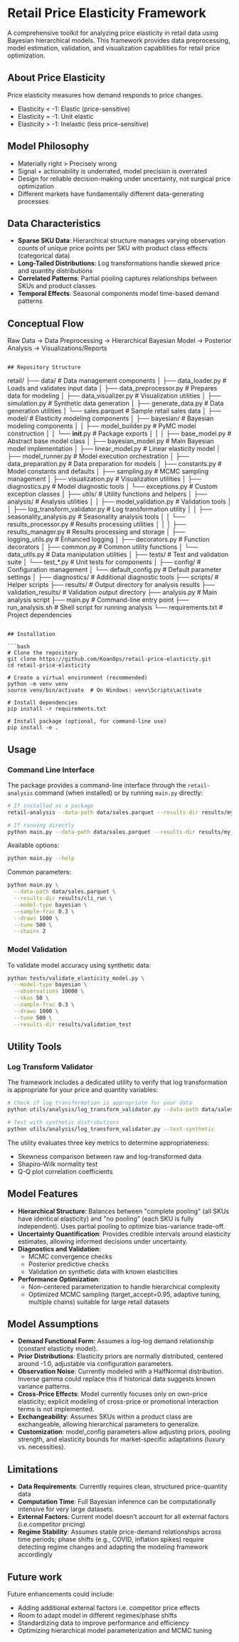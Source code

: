 # Retail Price Elasticity Framework

A comprehensive toolkit for analyzing price elasticity in retail data using Bayesian hierarchical models. This framework provides data preprocessing, model estimation, validation, and visualization capabilities for retail price optimization.

## About Price Elasticity

Price elasticity measures how demand responds to price changes. 
- Elasticity < -1: Elastic (price-sensitive)
- Elasticity = -1: Unit elastic
- Elasticity > -1: Inelastic (less price-sensitive)

## Model Philosophy
- Materially right > Precisely wrong
- Signal + actionability is underrated, model precision is overrated
- Design for reliable decision-making under uncertainty, not surgical price optimization
- Different markets have fundamentally different data-generating processes

## Data Characteristics
- **Sparse SKU Data**: Hierarchical structure manages varying observation counts of unique price points per SKU with product class effects (categorical data)
- **Long-Tailed Distributions**: Log transformations handle skewed price and quantity distributions
- **Correlated Patterns**: Partial pooling captures relationships between SKUs and product classes
- **Temporal Effects**: Seasonal components model time-based demand patterns

## Conceptual Flow
Raw Data → Data Preprocessing → Hierarchical Bayesian Model → Posterior Analysis → Visualizations/Reports
```

## Repository Structure

```
retail/
├── data/                  # Data management components
│   ├── data_loader.py                # Loads and validates input data
│   ├── data_preprocessor.py          # Prepares data for modeling
│   ├── data_visualizer.py            # Visualization utilities
│   ├── simulation.py                 # Synthetic data generation
│   ├── generate_data.py              # Data generation utilities
│   └── sales.parquet                 # Sample retail sales data
│
├── model/                 # Elasticity modeling components
│   ├── bayesian/                     # Bayesian modeling components 
│   │   ├── model_builder.py          # PyMC model construction
│   │   └── __init__.py               # Package exports
│   │
│   ├── base_model.py                 # Abstract base model class
│   ├── bayesian_model.py             # Main Bayesian model implementation
│   ├── linear_model.py               # Linear elasticity model
│   ├── model_runner.py               # Model execution orchestration
│   ├── data_preparation.py           # Data preparation for models
│   ├── constants.py                  # Model constants and defaults
│   ├── sampling.py                   # MCMC sampling management
│   ├── visualization.py              # Visualization utilities
│   ├── diagnostics.py                # Model diagnostic tools
│   └── exceptions.py                 # Custom exception classes
│
├── utils/                  # Utility functions and helpers
│   ├── analysis/                     # Analysis utilities
│   │   ├── model_validation.py       # Validation tools
│   │   ├── log_transform_validator.py # Log transformation utility
│   │   ├── seasonality_analysis.py   # Seasonality analysis tools
│   │   └── results_processor.py      # Results processing utilities
│   │
│   ├── results_manager.py            # Results processing and storage
│   ├── logging_utils.py              # Enhanced logging
│   ├── decorators.py                 # Function decorators
│   ├── common.py                     # Common utility functions
│   └── data_utils.py                 # Data manipulation utilities
│
├── tests/                  # Test and validation suite
│   └── test_*.py                     # Unit tests for components
│
├── config/                 # Configuration management
│   └── default_config.py             # Default parameter settings
│
├── diagnostics/            # Additional diagnostic tools
├── scripts/                # Helper scripts
├── results/                # Output directory for analysis results
├── validation_results/     # Validation output directory
├── analysis.py             # Main analysis script
├── main.py                 # Command-line entry point
├── run_analysis.sh # Shell script for running analysis
└── requirements.txt        # Project dependencies
```

## Installation

```bash
# Clone the repository
git clone https://github.com/KoanOps/retail-price-elasticity.git
cd retail-price-elasticity

# Create a virtual environment (recommended)
python -m venv venv
source venv/bin/activate  # On Windows: venv\Scripts\activate

# Install dependencies
pip install -r requirements.txt

# Install package (optional, for command-line use)
pip install -e .
```

## Usage

### Command Line Interface

The package provides a command-line interface through the `retail-analysis` command (when installed) or by running `main.py` directly:

```bash
# If installed as a package
retail-analysis --data-path data/sales.parquet --results-dir results/my_analysis --run full

# If running directly
python main.py --data-path data/sales.parquet --results-dir results/my_analysis --run full
```

Available options:

```bash
python main.py --help
```

Common parameters:
```bash
python main.py \
  --data-path data/sales.parquet \
  --results-dir results/cli_run \
  --model-type bayesian \
  --sample-frac 0.3 \
  --draws 1000 \
  --tune 500 \
  --chains 2
```

### Model Validation

To validate model accuracy using synthetic data:

```bash
python tests/validate_elasticity_model.py \
  --model-type bayesian \
  --observations 10000 \
  --skus 50 \
  --sample-frac 0.3 \
  --draws 1000 \
  --tune 500 \
  --results-dir results/validation_test
```

## Utility Tools

### Log Transform Validator

The framework includes a dedicated utility to verify that log transformation is appropriate for your price and quantity variables:

```bash
# Check if log transformation is appropriate for your data
python utils/analysis/log_transform_validator.py --data-path data/sales.parquet

# Test with synthetic distributions
python utils/analysis/log_transform_validator.py --test-synthetic
```

The utility evaluates three key metrics to determine appropriateness:
- Skewness comparison between raw and log-transformed data
- Shapiro-Wilk normality test
- Q-Q plot correlation coefficients

## Model Features

- **Hierarchical Structure**: Balances between "complete pooling" (all SKUs have identical elasticity) and "no pooling" (each SKU is fully independent). Uses partial pooling to optimize bias-variance trade-off.
- **Uncertainty Quantification**: Provides credible intervals around elasticity estimates, allowing informed decisions under uncertainty.
- **Diagnostics and Validation**:
  - MCMC convergence checks
  - Posterior predictive checks
  - Validation on synthetic data with known elasticities
- **Performance Optimization**:
  - Non-centered parameterization to handle hierarchical complexity
  - Optimized MCMC sampling (target_accept=0.95, adaptive tuning, multiple chains) suitable for large retail datasets

## Model Assumptions
- **Demand Functional Form**: Assumes a log-log demand relationship (constant elasticity model).
- **Prior Distributions**: Elasticity priors are normally distributed, centered around -1.0, adjustable via configuration parameters.
- **Observation Noise**: Currently modeled with a HalfNormal distribution. Inverse gamma could replace this if historical data suggests known variance patterns.
- **Cross-Price Effects**: Model currently focuses only on own-price elasticity; explicit modeling of cross-price or promotional interaction terms is not implemented.
- **Exchangeability**: Assumes SKUs within a product class are exchangeable, allowing hierarchical parameters to generalize.
- **Customization**: model_config parameters allow adjusting priors, pooling strength, and elasticity bounds for market-specific adaptations (luxury vs. necessities).

## Limitations
- **Data Requirements**: Currently requires clean, structured price-quantity data
- **Computation Time**: Full Bayesian inference can be computationally intensive for very large datasets. 
- **External Factors**: Current model doesn't account for all external factors (i.e.competitor pricing)
- **Regime Stability**: Assumes stable price-demand relationships across time periods; phase shifts (e.g., COVID, inflation spikes) require detecting regime changes and adapting the modeling framework accordingly

## Future work
Future enhancements could include:
- Adding additional external factors i.e. competitor price effects
- Room to adapt model in different regimes/phase shifts
- Standardizing data to improve performance and efficiency
- Optimizing hierarchical model parameterization and MCMC tuning